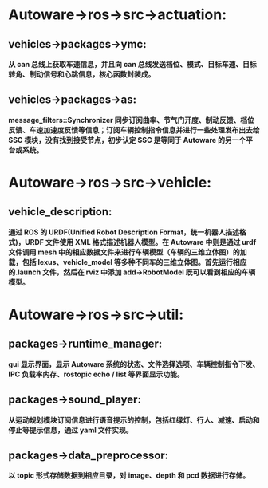 # Autoware->ros->src->actuation:

## vehicles->packages->ymc:

**从 can 总线上获取车速信息，并且向 can 总线发送档位、模式、目标车速、目标转角、制动信号和心跳信息，核心函数封装成。**

## vehicles->packages->as:

**message_filters::Synchronizer 同步订阅曲率、节气门开度、制动反馈、档位反馈、车速加速度反馈等信息；订阅车辆控制指令信息并进行一些处理发布出去给 SSC 模块，没有找到接受节点，初步认定 SSC 是等同于 Autoware 的另一个平台或系统。**

# Autoware->ros->src->vehicle:

## vehicle_description:

**通过 ROS 的 URDF(Unified Robot Description Format，统一机器人描述格式)，URDF 文件使用 XML 格式描述机器人模型。在 Autoware 中则是通过 urdf 文件调用 mesh 中的相应数据文件来进行车辆模型（车辆的三维立体图）的加载，包括 lexus、vehicle_model 等多种不同车的三维立体图。首先运行相应的.launch 文件，然后在 rviz 中添加 add->RobotModel 既可以看到相应的车辆模型。**

# Autoware->ros->src->util:

## packages->runtime_manager:

**gui 显示界面，显示 Autoware 系统的状态、文件选择选项、车辆控制指令下发、IPC 负载率内存、rostopic echo / list 等界面显示功能。**

## packages->sound_player:

**从运动规划模块订阅信息进行语音提示的控制，包括红绿灯、行人、减速、启动和停止等提示信息，通过 yaml 文件实现。**

## packages->data_preprocessor:

**以 topic 形式存储数据到相应目录，对 image、depth 和 pcd 数据进行存储。**
